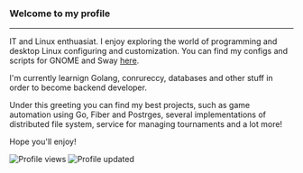 ### Welcome to my profile

---

IT and Linux enthuasiat. I enjoy exploring the world of programming and desktop Linux configuring and customization. You can find my configs and scripts for GNOME and Sway [here](https://github.com/uroborosq/mess-of-linux-configurations).

I'm currently learnign Golang, conrureccy, databases and other stuff in order to become backend developer.

Under this greeting you can find my best projects, such as game automation using Go, Fiber and Postrges, several implementations of distributed file system, service for managing tournaments and a lot more!

Hope you'll enjoy!

![Profile views](https://komarev.com/ghpvc/?username=uroborosq&color=success&style=flat-square)
![Profile updated](https://img.shields.io/github/last-commit/uroborosq/uroborosq?label=Profile%20updated&style=flat-square)
